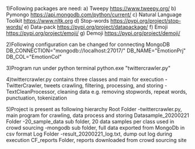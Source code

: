 1)Following packages are need:
a) Tweepy https://www.tweepy.org/ 
b) Pymongo https://api.mongodb.com/python/current/ 
c) Natural Language Toolkit https://www.nltk.org 
d) Stop-words https://pypi.org/project/stop-words/ 
e) Data-pack https://pypi.org/project/datapackage/ 
f) Emoji https://pypi.org/project/emoji/ 
g) Demoji https://pypi.org/project/demoji/ 

2)Following configuration can be changed for connecting MongoDB 
DB_CONNECTION="mongodb://localhost:27017/"
DB_NAME="EmotionPrj"
DB_COL="EmotionCol"

3)Program run under python terminal
python.exe "twittercrawler.py"

4)twittercrawler.py 
contains three classes and main for execution
-TwitterCrawler, tweets crawling, filtering, processing, and storing
-TextCleanProcessor, cleaning data e.g. removing stopwords, repeat words, punctuation, tokenization

5)Project is present as following hierarchy
Root Folder
-twittercrawler.py, main program for crawling, data process and storing
Datasample_20200221 Folder
-20_sample_data sub folder, 20 data samples per class used in crowd sourcing
-mongodb sub folder, full data exported from MongoDb in csv format
Log Folder
-result_20200221_log.txt, dump out log during execution
CF_reports Folder, reports downloaded from crowd sourcing site




